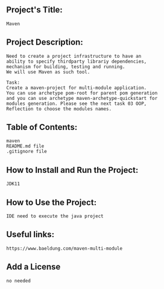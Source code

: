 ## Project's Title:
	Maven

## Project Description:
	Need to create a project infrastructure to have an 
	ability to specify thirdparty librariy dependencies, 
	mechanism for building, testing and running. 
	We will use Maven as such tool.
	
	Task:
	Create a maven-project for multi-module application. 
	You can use archetype pom-root for parent pom generation 
	and you can use archetype maven-archetype-quickstart for 
	modules generation. Please see the next task 03 OOP, 
	Reflection to choose the modules names.

## Table of Contents:
	maven
	README.md file
	.gitignore file
	

## How to Install and Run the Project:
	JDK11
	 
## How to Use the Project:
	IDE need to execute the java project

## Useful links:
	https://www.baeldung.com/maven-multi-module

## Add a License
	no needed


